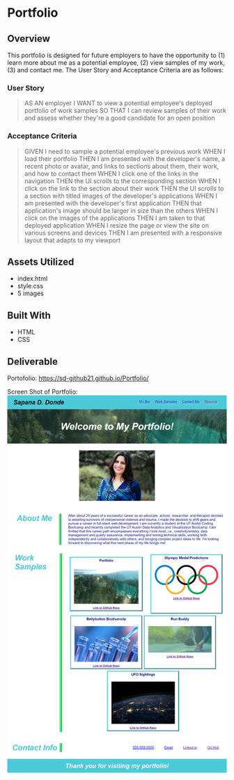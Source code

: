 # **Portfolio**

## **Overview**
This portfolio is designed for future employers to have the opportunity to (1) learn more about me as a potential employee, (2) view samples of my work, (3) and contact me. The User Story and Acceptance Criteria are as follows:

### **User Story**

> AS AN employer
I WANT to view a potential employee's deployed portfolio of work samples
SO THAT I can review samples of their work and assess whether they're a good candidate for an open position


### **Acceptance Criteria**

> GIVEN I need to sample a potential employee's previous work
WHEN I load their portfolio
THEN I am presented with the developer's name, a recent photo or avatar, and links to sections about them, their work, and how to contact them
WHEN I click one of the links in the navigation
THEN the UI scrolls to the corresponding section
WHEN I click on the link to the section about their work
THEN the UI scrolls to a section with titled images of the developer's applications
WHEN I am presented with the developer's first application
THEN that application's image should be larger in size than the others
WHEN I click on the images of the applications
THEN I am taken to that deployed application
WHEN I resize the page or view the site on various screens and devices
THEN I am presented with a responsive layout that adapts to my viewport


## **Assets Utilized**  

- index.html
- style.css
- 5 images

## **Built With**
* HTML
* CSS

## **Deliverable**
Portofolio:
https://sd-github21.github.io/Portfolio/

Screen Shot of Portfolio:
![alt text](screencapture-sd-github21-github-io-Portfolio.png)
